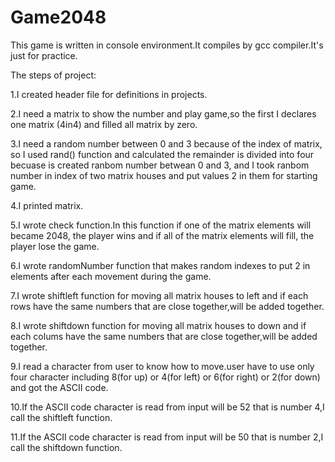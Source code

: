 # Game2048
This game is written in console environment.It compiles by gcc compiler.It's just for practice.


The steps of project:

1.I created header file for definitions in projects.

2.I need a matrix to show the number and play game,so the first I declares one matrix (4in4) and filled all matrix by zero.

3.I need a random number between 0 and 3 because of the index of matrix, so I used rand() function and calculated the remainder is divided into four becuase is created ranbom number betwean 0 and 3, and I took ranbom number in index of two matrix houses and put values 2 in them for starting game.

4.I printed matrix.

5.I wrote check function.In this function if one of the matrix elements will became 2048, the player wins and if all of the matrix elements will fill, the player lose the game.

6.I wrote randomNumber function that makes random indexes to put 2 in elements after each movement during the game.

7.I wrote shiftleft function for moving all matrix houses to left and if each rows have the same numbers that are close together,will be added together.

8.I wrote shiftdown function for moving all matrix houses to down and if each colums have the same numbers that are close together,will be added together.

9.I read a character from user to know how to move.user have to use only four character including 8(for up) or 4(for left) or 6(for right) or 2(for down) and got the ASCII code.

10.If the ASCII code character is read from input will be 52 that is number 4,I call the shiftleft function.

11.If the ASCII code character is read from input will be 50 that is number 2,I call the shiftdown function.


